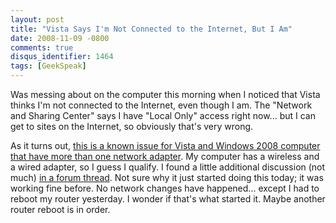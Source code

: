 ```yaml
---
layout: post
title: "Vista Says I'm Not Connected to the Internet, But I Am"
date: 2008-11-09 -0800
comments: true
disqus_identifier: 1464
tags: [GeekSpeak]
---
```

Was messing about on the computer this morning when I noticed that Vista
thinks I'm not connected to the Internet, even though I am. The "Network
and Sharing Center" says I have "Local Only" access right now... but I
can get to sites on the Internet, so obviously that's very wrong.

As it turns out, [this is a known issue for Vista and Windows 2008
computer that have more than one network
adapter](http://support.microsoft.com/kb/947041). My computer has a
wireless and a wired adapter, so I guess I qualify. I found a little
additional discussion (not much) [in a forum
thread](http://forums.microsoft.com/TechNet/ShowPost.aspx?PostID=3752907&SiteID=17).
Not sure why it just started doing this today; it was working fine
before. No network changes have happened... except I had to reboot my
router yesterday. I wonder if that's what started it. Maybe another
router reboot is in order.

